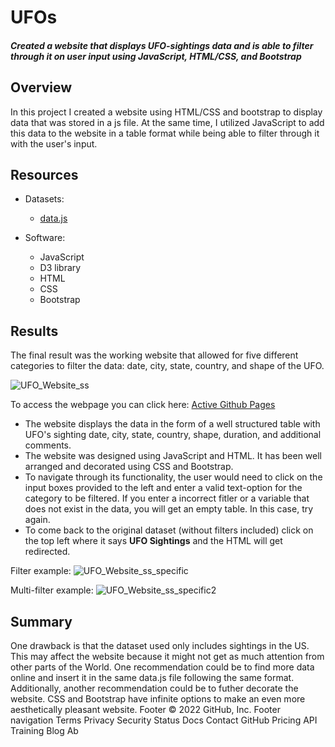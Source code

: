 # UFOs 
#### *Created a website that displays UFO-sightings data and is able to filter through it on user input using JavaScript, HTML/CSS, and Bootstrap*

## Overview 
In this project I created a website using HTML/CSS and bootstrap to display data that was stored in a js file. At the same time, I utilized JavaScript to add this data to the website in a table format while being able to filter through it with the user's input. 

## Resources
- Datasets:
  - [data.js](https://github.com/nicoserrano/UFOs/blob/main/static/js/data.js)

- Software:
  - JavaScript
  - D3 library
  - HTML
  - CSS
  - Bootstrap

## Results
The final result was the working website that allowed for five different categories to filter the data: date, city, state, country, and shape of the UFO.  

![UFO_Website_ss](https://user-images.githubusercontent.com/83378141/127707522-1450327c-5098-4892-aceb-7b5440098be9.png)

To access the webpage you can click here: [Active Github Pages](https://nicoserrano.github.io/UFOs/)

- The website displays the data in the form of a well structured table with UFO's sighting date, city, state, country, shape, duration, and additional comments. 
- The website was designed using JavaScript and HTML. It has been well arranged and decorated using CSS and Bootstrap. 
- To navigate through its functionality, the user would need to click on the input boxes provided to the left and enter a valid text-option for the category to be filtered. If you enter a incorrect fitler or a variable that does not exist in the data, you will get an empty table. In this case, try again.  
- To come back to the original dataset (without filters included) click on the top left where it says **UFO Sightings** and the HTML will get redirected. 

Filter example: 
![UFO_Website_ss_specific](https://user-images.githubusercontent.com/83378141/127712887-e5f1e128-4b1a-4dae-8f80-2b469567fba0.png)

Multi-filter example: 
![UFO_Website_ss_specific2](https://user-images.githubusercontent.com/83378141/127713084-aab943b5-59bc-4328-aee9-6fa426301d50.png)

## Summary
One drawback is that the dataset used only includes sightings in the US. This may affect the website because it might not get as much attention from other parts of the World. One recommendation could be to find more data online and insert it in the same data.js file following the same format. Additionally, another recommendation could be to futher decorate the website. CSS and Bootstrap have infinite options to make an even more aesthetically pleasant website. 
Footer
© 2022 GitHub, Inc.
Footer navigation
Terms
Privacy
Security
Status
Docs
Contact GitHub
Pricing
API
Training
Blog
Ab